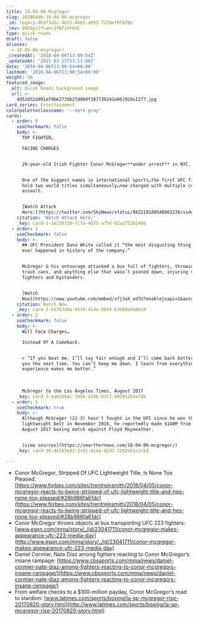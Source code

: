 ```yaml
---
title: 18.04.06 Mcgregor
slug: 20180406-18-04-06-mcgregor
_id: legacy-d6df3a5c-4b33-4603-a092-722bef0fd70e
_rev: O8E8pz1fLwnc3fN7JVF03C
type: quick_reads
draft: false
aliases:
  - 18-04-06-mcgregor/
_createdAt: '2018-04-06T13:00:54Z'
_updatedAt: '2021-03-22T13:11:06Z'
date: '2018-04-06T13:00:54+00:00'
lastmod: '2018-04-06T13:00:54+00:00'
weight: 50
featured_image:
  alt: Quick Reads background image
  url: >-
    4d52d32dd91ef9b62735b27d860f387739241e661920x1277.jpg
card_series: Entertainment
colorpaletteclassname: '--dark-gray'
cards:
  - order: 0
    useCheckmark: false
    body: >-
      TOP FIGHTER…  

      FACING CHARGES


      29-year-old Irish Fighter Conor McGregor**under arrest** in NYC.


      One of the biggest names in international sports…the first UFC fighter to
      hold two world titles simultaneously…now charged with multiple counts of
      assault.


      [Watch Attack
      Here:](https://twitter.com/SkyNews/status/982218188548063238/video/1)
    citation: 'Watch Attack Here:'
    _key: card-1-1e210730-fcfa-4d75-a75d-92a3752b14dd
  - order: 1
    useCheckmark: false
    body: >-
      ## UFC President Dana White called it “the most disgusting thing that has
      ever happened in history of the company.”


      McGregor & his entourage attacked a bus full of fighters, throwing chairs,
      trash cans, and anything else that wasn’t pinned down, injuring several
      fighters and bystanders.


      [Watch
      Now](https://www.youtube.com/embed/sfj3aX_ed7U?enablejsapi=1&autoplay=1&rel=0)
    citation: Watch Now
    _key: card-2-b5763dba-95f6-414a-9659-b7988a8a9b1d
  - order: 2
    useCheckmark: false
    body: >-
      Will Face Charges…  

      Instead Of A Comeback.


      > “If you beat me, I’ll say fair enough and I’ll come back better and get
      you the next time. You can’t keep me down. I learn from everything. Every
      experience makes me better.”  
        
        
        
      McGregor to the Los Angeles Times, August 2017
    _key: card-3-4a016b4c-1db6-420b-8372-49591204a7db
  - order: 3
    useCheckmark: true
    body: >-
      Although McGregor (21-3) hasn't fought in the UFC since he won the
      lightweight belt in November 2016, he reportedly made $140M from his
      August 2017 boxing match against Floyd Mayweather.


      [view sources](https://smarthernews.com/18-04-06-mcgregor/)
    _key: card-10-44163e42-3c61-4c4a-92d7-7292d61c2cb4

---
```

* Conor McGregor, Stripped Of UFC Lightweight Title, Is None Too Pleased: [https://www.forbes.com/sites/trentreinsmith/2018/04/05/conor-mcgregor-reacts-to-being-stripped-of-ufc-lightweight-title-and-hes-none-too-pleased/#28b986fa61dc](https://www.forbes.com/sites/trentreinsmith/2018/04/05/conor-mcgregor-reacts-to-being-stripped-of-ufc-lightweight-title-and-hes-none-too-pleased/#28b986fa61dc)
* Conor McGregor throws objects at bus transporting UFC 223 fighters: [www.espn.com/mma/story/_/id/23041711/conor-mcgregor-makes-appearance-ufc-223-media-day](http://www.espn.com/mma/story/_/id/23041711/conor-mcgregor-makes-appearance-ufc-223-media-day)
* Daniel Cormier, Nate Diaz among fighters reacting to Conor McGregor’s insane rampage: [https://www.cbssports.com/mma/news/daniel-cormier-nate-diaz-among-fighters-reacting-to-conor-mcgregors-insane-rampage/](https://www.cbssports.com/mma/news/daniel-cormier-nate-diaz-among-fighters-reacting-to-conor-mcgregors-insane-rampage/)
* From welfare checks to a $100-million payday, Conor McGregor’s road to stardom: [www.latimes.com/sports/boxing/la-sp-mcgregor-rise-20170820-story.html](http://www.latimes.com/sports/boxing/la-sp-mcgregor-rise-20170820-story.html)